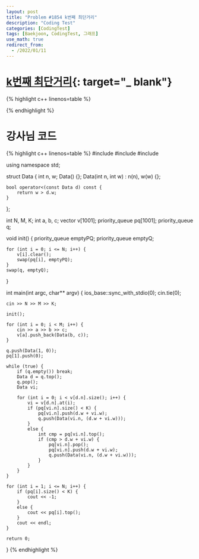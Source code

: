 ```yaml
---
layout: post
title: "Problem #1854 k번째 최단거리"
description: "Coding Test"
categories: [CodingTest]
tags: [Baekjoon, CodingTest, 그래프]
use_math: true
redirect_from:
  - /2022/01/11
---
```


# [k번째 최단거리](https://www.acmicpc.net/problem/1854){: target="_ blank"}

{% highlight c++ linenos=table %} 

{% endhighlight %}


# 강사님 코드

{% highlight c++ linenos=table %} 
#include <iostream>
#include <queue>
#include <vector>

using namespace std;

struct Data {
    int n, w;
    Data() {};
    Data(int n, int w) : n(n), w(w) {};

    bool operator<(const Data d) const {
        return w > d.w;
    }
};

int N, M, K;
int a, b, c;
vector<Data> v[1001];
priority_queue<int> pq[1001];
priority_queue<Data> q;

void init() {
    priority_queue<int> emptyPQ;
    priority_queue<Data> emptyQ;

    for (int i = 0; i <= N; i++) {
        v[i].clear();
        swap(pq[i], emptyPQ);
    }
    swap(q, emptyQ);
}

int main(int argc, char** argv) {
    ios_base::sync_with_stdio(0);
    cin.tie(0);

    cin >> N >> M >> K;

    init();

    for (int i = 0; i < M; i++) {
        cin >> a >> b >> c;
        v[a].push_back(Data(b, c));
    }

    q.push(Data(1, 0));
    pq[1].push(0);

    while (true) {
        if (q.empty()) break;
        Data d = q.top();
        q.pop();
        Data vi;

        for (int i = 0; i < v[d.n].size(); i++) {
            vi = v[d.n].at(i);
            if (pq[vi.n].size() < K) {
                pq[vi.n].push(d.w + vi.w);
                q.push(Data(vi.n, (d.w + vi.w)));
            }
            else {
                int cmp = pq[vi.n].top();
                if (cmp > d.w + vi.w) {
                    pq[vi.n].pop();
                    pq[vi.n].push(d.w + vi.w);
                    q.push(Data(vi.n, (d.w + vi.w)));
                }
            }
        }
    }

    for (int i = 1; i <= N; i++) {
        if (pq[i].size() < K) {
            cout << -1;
        }
        else {
            cout << pq[i].top();
        }
        cout << endl;
    }

    return 0;
}
{% endhighlight %}
